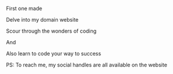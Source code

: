 First one made 

Delve into my domain website

Scour through the wonders of coding

And

Also learn to code your way to success

PS: To reach me, my social handles are all available on the website
